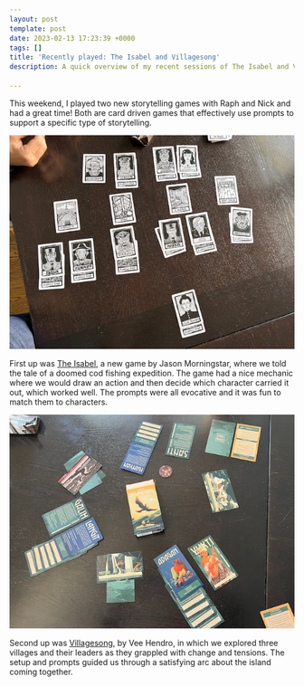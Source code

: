 ```yaml
---
layout: post
template: post
date: 2023-02-13 17:23:39 +0000
tags: []
title: 'Recently played: The Isabel and Villagesong'
description: A quick overview of my recent sessions of The Isabel and Villagesong

---
```

This weekend, I played two new storytelling games with Raph and Nick and had a great time! Both are card driven games that effectively use prompts to support a specific type of storytelling.

![The Isabel being played at the table](/images/the-isabel.png)

First up was [The Isabel](https://bullypulpitgames.com/products/desperation), a new game by Jason Morningstar, where we told the tale of a doomed cod fishing expedition. The game had a nice mechanic where we would draw an action and then decide which character carried it out, which worked well. The prompts were all evocative and it was fun to match them to characters.

![Villagesong being played at the table](/images/villagesong.png)

Second up was [Villagesong](https://storybrewersroleplaying.com/villagesong/), by Vee Hendro, in which we explored three villages and their leaders as they grappled with change and tensions. The setup and prompts guided us through a satisfying arc about the island coming together.
